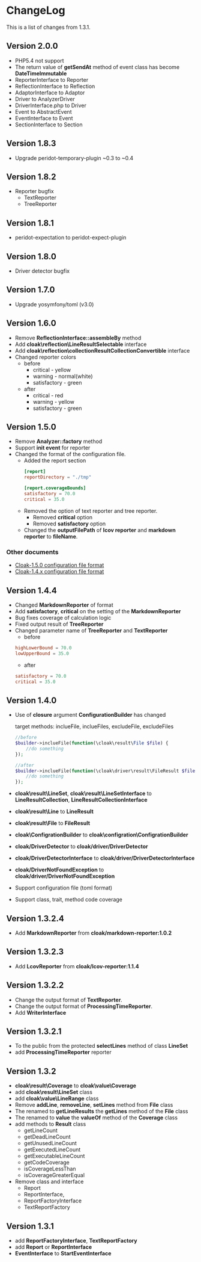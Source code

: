 ChangeLog
======================================

This is a list of changes from 1.3.1.


Version 2.0.0
---------------------------------------------------------------
* PHP5.4 not support
* The return value of **getSendAt** method of event class has become **DateTimeImmutable**
* ReporterInterface to Reporter
* ReflectionInterface to Reflection
* AdaptorInterface to Adaptor
* Driver to AnalyzerDriver
* DriverInterface.php to Driver
* Event to AbstractEvent
* EventInterface to Event
* SectionInterface to Section

Version 1.8.3
---------------------------------------------------------------
* Upgrade peridot-temporary-plugin ~0.3 to ~0.4

Version 1.8.2
---------------------------------------------------------------
* Reporter bugfix
	* TextReporter
	* TreeReporter

Version 1.8.1
---------------------------------------------------------------
* peridot-expectation to peridot-expect-plugin

Version 1.8.0
---------------------------------------------------------------
* Driver detector bugfix

Version 1.7.0
---------------------------------------------------------------
* Upgrade yosymfony/toml (v3.0)

Version 1.6.0
---------------------------------------------------------------
* Remove **ReflectionInterface::assembleBy** method
* Add **cloak\reflection\LineResultSelectable** interface
* Add **cloak\reflection\collectionResultCollectionConvertible** interface
* Changed reporter colors
	* before
		* critical - yellow
		* warning - normal(white)
		* satisfactory - green
	* after
		* critical - red
		* warning - yellow
		* satisfactory - green

Version 1.5.0
---------------------------------------------------------------
* Remove **Analyzer::factory** method
* Support **init event** for reporter
* Changed the format of the configuration file.
	* Added the report section
		```toml
		[report]
		reportDirectory = "./tmp"

		[report.coverageBounds]
		satisfactory = 70.0
		critical = 35.0
		```
	* Removed the option of text reporter and tree reporter.
		* Removed **critical** option
		* Removed **satisfactory** option
	* Changed the **outputFilePath** of **lcov reporter** and **markdown reporter** to **fileName**.

### Other documents

* [Cloak-1.5.0 configuration file format](https://gist.github.com/holyshared/5eaa313b2df78818dbad)
* [Cloak-1.4.x configuration file format](https://gist.github.com/holyshared/06b726254ce4a2fec899)


Version 1.4.4
---------------------------------------------------------------
* Changed **MarkdownReporter** of format
* Add **satisfactory**, **critical** on the setting of the **MarkdownReporter**
* Bug fixes coverage of calculation logic
* Fixed output result of **TreeReporter**
* Changed parameter name of **TreeReporter** and **TextReporter**
	* before
	```toml
	highLowerBound = 70.0
	lowUpperBound = 35.0
	```
	* after
	```toml
	satisfactory = 70.0
	critical = 35.0
	```

Version 1.4.0
---------------------------------------------------------------
* Use of **closure** argument **ConfigurationBuilder** has changed

	target methods: inclueFile, inclueFiles, excludeFile, excludeFiles

	```php
	//before
	$builder->inclueFile(function(\cloak\result\File $file) {
    	//do something
	});
	```

	```php
	//after
	$builder->inclueFile(function(\cloak\driver\result\FileResult $file) {
    	//do something
	});
	```

* **cloak\result\LineSet**, **cloak\result\LineSetInterface** to **LineResultCollection**, **LineResultCollectionInterface**
* **cloak\result\Line** to **LineResult**
* **cloak\result\File** to **FileResult**
* **cloak\ConfigrationBuilder** to **cloak\configration\ConfigrationBuilder**
* **cloak/DriverDetector** to **cloak/driver/DriverDetector**
* **cloak/DriverDetectorInterface** to **cloak/driver/DriverDetectorInterface**
* **cloak/DriverNotFoundException** to **cloak/driver/DriverNotFoundException**
* Support configuration file (toml format)
* Support class, trait, method code coverage


Version 1.3.2.4
---------------------------------------------------------------
* Add **MarkdownReporter** from **cloak/markdown-reporter:1.0.2**

Version 1.3.2.3
---------------------------------------------------------------
* Add **LcovReporter** from **cloak/lcov-reporter:1.1.4**

Version 1.3.2.2
---------------------------------------------------------------
* Change the output format of **TextReporter**.
* Change the output format of **ProcessingTimeReporter**.
* Add **WriterInterface**

Version 1.3.2.1
---------------------------------------------------------------
* To the public from the protected **selectLines** method of class **LineSet**
* add **ProcessingTimeReporter** reporter

Version 1.3.2
---------------------------------------------------------------
* **cloak\result\Coverage** to **cloak\value\Coverage**
* add **cloak\result\LineSet** class
* add **cloak\value\LineRange** class
* Remove **addLine**, **removeLine**, **setLines** method from **File** class
* The renamed to **getLineResults** the **getLines** method of the **File** class
* The renamed to **value** the **valueOf** method of the **Coverage** class
* add methods to **Result** class
	* getLineCount
	* getDeadLineCount
	* getUnusedLineCount
	* getExecutedLineCount
	* getExecutableLineCount
	* getCodeCoverage
	* isCoverageLessThan
	* isCoverageGreaterEqual
* Remove class and interface
	* Report
	* ReportInterface,
	* ReportFactoryInterface
	* TextReportFactory

Version 1.3.1
---------------------------------------------------------------
* add **ReportFactoryInterface**, **TextReportFactory**
* add **Report** or **ReportInterface**
* **EventInterface** to **StartEventInterface**

